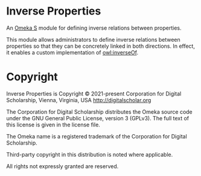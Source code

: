 # Inverse Properties

An [Omeka S](https://omeka.org/s/) module for defining inverse relations between
properties.

This module allows administrators to define inverse relations between properties
so that they can be concretely linked in both directions. In effect, it enables
a custom implementation of [owl:inverseOf](https://www.w3.org/TR/owl-ref/#inverseOf-def).

# Copyright

Inverse Properties is Copyright © 2021-present Corporation for Digital Scholarship,
Vienna, Virginia, USA http://digitalscholar.org

The Corporation for Digital Scholarship distributes the Omeka source code under
the GNU General Public License, version 3 (GPLv3). The full text of this license
is given in the license file.

The Omeka name is a registered trademark of the Corporation for Digital Scholarship.

Third-party copyright in this distribution is noted where applicable.

All rights not expressly granted are reserved.
